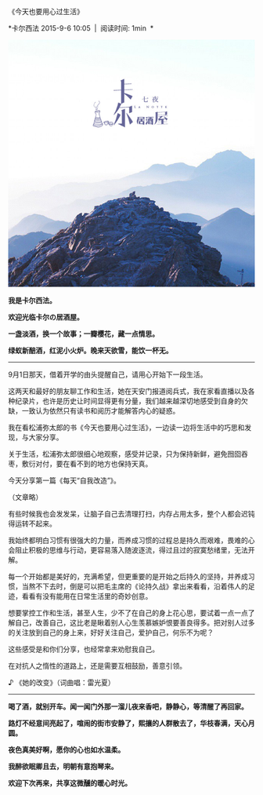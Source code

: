 《今天也要用心过生活》

*卡尔西法 2015-9-6 10:05  |  阅读时间: 1min  *

<img src="/images/post/MusicIzakaya/s2e1.jpg"/>

**我是卡尔西法。**

 **欢迎光临卡尔の居酒屋。**

 **一盏淡酒，换一个故事；一瓣樱花，藏一点情思。**

 **绿蚁新醅酒，红泥小火炉。晚来天欲雪，能饮一杯无。**

---

9月1日那天，借着开学的由头提醒自己，请用心开始下一段生活。

这两天和最好的朋友聊工作和生活，她在天安门报道阅兵式，我在家看直播以及各种纪录片，也许是历史让时间显得更有分量，我们越来越深切地感受到自身的欠缺，一致认为依然只有读书和阅历才能解答内心的疑惑。

我在看松浦弥太郎的书《今天也要用心过生活》，一边读一边将生活中的巧思和发现，与大家分享。

关于生活，松浦弥太郎很细心地观察，感受并记录，只为保持新鲜，避免囫囵吞枣，敷衍对付，要在看不到的地方也保持天真。

今天分享第一篇《每天“自我改造”》。

（文章略）

有些时候我也会发发呆，让脑子自己去清理打扫，内存占用太多，整个人都会迟钝得运转不起来。

我始终都明白习惯有很强大的力量，而养成习惯的过程总是持久而艰难，畏难的心会阻止积极的思维与行动，更容易落入随波逐流，得过且过的寂寞愁绪里，无法开解。

每一个开始都是美好的，充满希望，但更重要的是开始之后持久的坚持，并养成习惯，当熬不下去时，倒是可以把毛主席的《论持久战》拿出来看看，沿着伟人的足迹，看看有没有能用在日常生活里的奇妙创意。

想要掌控工作和生活，甚至人生，少不了在自己的身上花心思，要试着一点一点了解自己，改善自己，这比老是瞅着别人心生羡慕嫉妒恨要善良得多。把对别人过多的关注放到自己的身上来，好好关注自己，爱护自己，何乐不为呢？

这些感受是和你们分享，也经常拿来劝慰我自己。

在对抗人之惰性的道路上，还是需要互相鼓励，善意引领。


♪ 《她的改变》（词曲唱：雷光夏）

---

 **喝了酒，就别开车。闻一闻门外那一溜儿夜来香吧，静静心，等清醒了再回家。**

 **路灯不经意间亮起了，喧闹的街市安静了，熙攘的人群散去了，华枝春满，天心月圆。**

 **夜色真美好啊，愿你的心也如水温柔。**

 **我醉欲眠卿且去，明朝有意抱琴来。**

 **欢迎下次再来，共享这微醺的暖心时光。**
